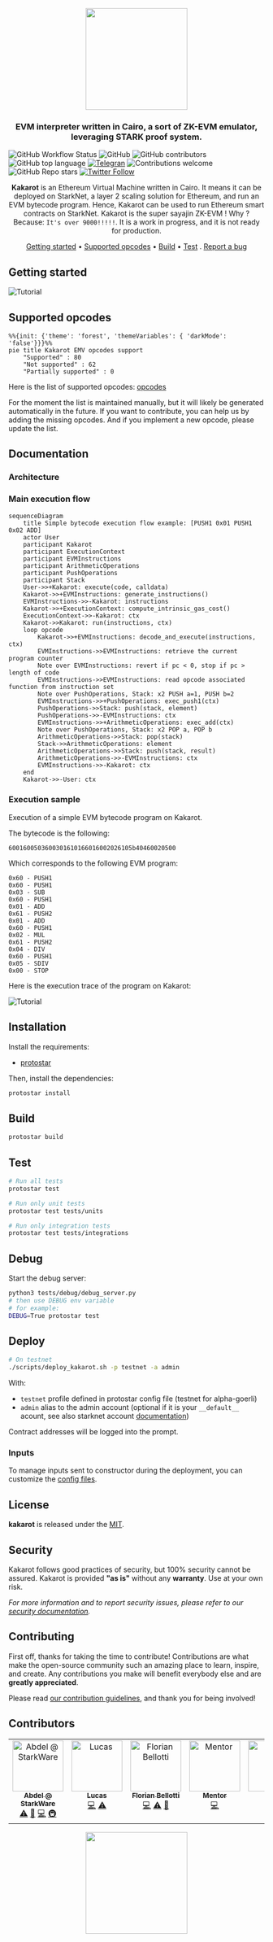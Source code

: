 <p align="center">
    <img src="resources/img/kakarot_github_banner.png" height="200">
</p>
<div align="center">
  <h3 align="center">EVM interpreter written in Cairo, a sort of ZK-EVM emulator, leveraging STARK proof system.</h3>
</div>

![GitHub Workflow Status](https://img.shields.io/github/workflow/status/abdelhamidbakhta/kakarot/TESTS?style=flat-square&logo=github)
![GitHub](https://img.shields.io/github/license/abdelhamidbakhta/kakarot?style=flat-square&logo=github)
![GitHub contributors](https://img.shields.io/github/contributors/abdelhamidbakhta/kakarot?logo=github&style=flat-square)
![GitHub top language](https://img.shields.io/github/languages/top/abdelhamidbakhta/kakarot?style=flat-square)
[![Telegran](https://img.shields.io/badge/telegram-Kakarot-yellow.svg?logo=telegram)](https://t.me/KakarotZkEvm)
![Contributions welcome](https://img.shields.io/badge/contributions-welcome-orange.svg)
![GitHub Repo stars](https://img.shields.io/github/stars/abdelhamidbakhta/kakarot?style=social)
[![Twitter Follow](https://img.shields.io/twitter/follow/KakarotZkEvm?style=social)](https://twitter.com/KakarotZkEvm)

<div align="center">

**Kakarot** is an Ethereum Virtual Machine written in Cairo. It means it can be deployed on StarkNet, a layer 2 scaling solution for Ethereum, and run an EVM bytecode program.
Hence, Kakarot can be used to run Ethereum smart contracts on StarkNet.
Kakarot is the super sayajin ZK-EVM !
Why ? Because: `It's over 9000!!!!!`.
It is a work in progress, and it is not ready for production.

[Getting started](#getting-started) •
[Supported opcodes](#supported-opcodes) •
[Build](#build) •
[Test](#test) .
[Report a bug](https://github.com/abdelhamidbakhta/kakarot/issues/new?assignees=&labels=bug&template=01_BUG_REPORT.md&title=bug%3A+)

</div>

## Getting started

![Tutorial](resources/img/kakarot.gif)

## Supported opcodes

```mermaid
%%{init: {'theme': 'forest', 'themeVariables': { 'darkMode': 'false'}}}%%
pie title Kakarot EMV opcodes support
    "Supported" : 80
    "Not supported" : 62
    "Partially supported" : 0
```

Here is the list of supported opcodes: [opcodes](docs/supported_opcodes.md)

For the moment the list is maintained manually, but it will likely be generated automatically in the future. If you want to contribute, you can help us by adding the missing opcodes.
And if you implement a new opcode, please update the list.

## Documentation

### Architecture

### Main execution flow

```mermaid
sequenceDiagram
    title Simple bytecode execution flow example: [PUSH1 0x01 PUSH1 0x02 ADD]
    actor User
    participant Kakarot
    participant ExecutionContext
    participant EVMInstructions
    participant ArithmeticOperations
    participant PushOperations
    participant Stack
    User->>+Kakarot: execute(code, calldata)
    Kakarot->>+EVMInstructions: generate_instructions()
    EVMInstructions->>-Kakarot: instructions
    Kakarot->>+ExecutionContext: compute_intrinsic_gas_cost()
    ExecutionContext->>-Kakarot: ctx
    Kakarot->>Kakarot: run(instructions, ctx)
    loop opcode
        Kakarot->>+EVMInstructions: decode_and_execute(instructions, ctx)
        EVMInstructions->>EVMInstructions: retrieve the current program counter
        Note over EVMInstructions: revert if pc < 0, stop if pc > length of code
        EVMInstructions->>EVMInstructions: read opcode associated function from instruction set
        Note over PushOperations, Stack: x2 PUSH a=1, PUSH b=2
        EVMInstructions->>+PushOperations: exec_push1(ctx)
        PushOperations->>Stack: push(stack, element)
        PushOperations->>-EVMInstructions: ctx
        EVMInstructions->>+ArithmeticOperations: exec_add(ctx)
        Note over PushOperations, Stack: x2 POP a, POP b
        ArithmeticOperations->>Stack: pop(stack)
        Stack->>ArithmeticOperations: element
        ArithmeticOperations->>Stack: push(stack, result)
        ArithmeticOperations->>-EVMInstructions: ctx
        EVMInstructions->>-Kakarot: ctx
    end
    Kakarot->>-User: ctx
```

### Execution sample

Execution of a simple EVM bytecode program on Kakarot.

The bytecode is the following:

```
6001600503600301610166016002026105b40460020500
```

Which corresponds to the following EVM program:

```
0x60 - PUSH1
0x60 - PUSH1
0x03 - SUB
0x60 - PUSH1
0x01 - ADD
0x61 - PUSH2
0x01 - ADD
0x60 - PUSH1
0x02 - MUL
0x61 - PUSH2
0x04 - DIV
0x60 - PUSH1
0x05 - SDIV
0x00 - STOP
```

Here is the execution trace of the program on Kakarot:

![Tutorial](resources/img/sample_execution.png)

## Installation

Install the requirements:

- [protostar](https://github.com/software-mansion/protostar)

Then, install the dependencies:

```bash
protostar install
```

## Build

```bash
protostar build
```

## Test

```bash
# Run all tests
protostar test

# Run only unit tests
protostar test tests/units

# Run only integration tests
protostar test tests/integrations
```

## Debug

Start the debug server:

```bash
python3 tests/debug/debug_server.py
# then use DEBUG env variable
# for example:
DEBUG=True protostar test
```

## Deploy

```bash
# On testnet
./scripts/deploy_kakarot.sh -p testnet -a admin
```

With:

- `testnet` profile defined in protostar config file (testnet for alpha-goerli)
- `admin` alias to the admin account (optional if it is your `__default__` acount, see also starknet account [documentation](https://starknet.io/docs/hello_starknet/account_setup.html))

Contract addresses will be logged into the prompt.

### Inputs

To manage inputs sent to constructor during the deployment, you can customize the [config files](./scripts/configs/).

## License

**kakarot** is released under the [MIT](LICENSE).

## Security

Kakarot follows good practices of security, but 100% security cannot be assured.
Kakarot is provided **"as is"** without any **warranty**. Use at your own risk.

_For more information and to report security issues, please refer to our [security documentation](docs/SECURITY.md)._

## Contributing

First off, thanks for taking the time to contribute! Contributions are what make the open-source community such an amazing place to learn, inspire, and create. Any contributions you make will benefit everybody else and are **greatly appreciated**.

Please read [our contribution guidelines](docs/CONTRIBUTING.md), and thank you for being involved!

## Contributors

<!-- ALL-CONTRIBUTORS-LIST:START - Do not remove or modify this section -->
<!-- prettier-ignore-start -->
<!-- markdownlint-disable -->
<table>
  <tbody>
    <tr>
      <td align="center" valign="top" width="14.28%"><a href="https://github.com/abdelhamidbakhta"><img src="https://avatars.githubusercontent.com/u/45264458?v=4?s=100" width="100px;" alt="Abdel @ StarkWare "/><br /><sub><b>Abdel @ StarkWare </b></sub></a><br /><a href="https://github.com/abdelhamidbakhta/kakarot/commits?author=abdelhamidbakhta" title="Tests">⚠️</a> <a href="https://github.com/abdelhamidbakhta/kakarot/commits?author=abdelhamidbakhta" title="Documentation">📖</a> <a href="https://github.com/abdelhamidbakhta/kakarot/commits?author=abdelhamidbakhta" title="Code">💻</a> <a href="#infra-abdelhamidbakhta" title="Infrastructure (Hosting, Build-Tools, etc)">🚇</a></td>
      <td align="center" valign="top" width="14.28%"><a href="https://github.com/LucasLvy"><img src="https://avatars.githubusercontent.com/u/70894690?v=4?s=100" width="100px;" alt="Lucas"/><br /><sub><b>Lucas</b></sub></a><br /><a href="https://github.com/abdelhamidbakhta/kakarot/commits?author=LucasLvy" title="Code">💻</a> <a href="https://github.com/abdelhamidbakhta/kakarot/commits?author=LucasLvy" title="Tests">⚠️</a></td>
      <td align="center" valign="top" width="14.28%"><a href="https://github.com/florian-bellotti"><img src="https://avatars.githubusercontent.com/u/7861901?v=4?s=100" width="100px;" alt="Florian Bellotti"/><br /><sub><b>Florian Bellotti</b></sub></a><br /><a href="https://github.com/abdelhamidbakhta/kakarot/commits?author=florian-bellotti" title="Code">💻</a> <a href="https://github.com/abdelhamidbakhta/kakarot/commits?author=florian-bellotti" title="Tests">⚠️</a> <a href="https://github.com/abdelhamidbakhta/kakarot/commits?author=florian-bellotti" title="Documentation">📖</a></td>
      <td align="center" valign="top" width="14.28%"><a href="https://github.com/0xMentorNotAPseudo"><img src="https://avatars.githubusercontent.com/u/4404287?v=4?s=100" width="100px;" alt="Mentor"/><br /><sub><b>Mentor</b></sub></a><br /><a href="https://github.com/abdelhamidbakhta/kakarot/commits?author=0xMentorNotAPseudo" title="Code">💻</a></td>
      <td align="center" valign="top" width="14.28%"><a href="https://github.com/l-henri"><img src="https://avatars.githubusercontent.com/u/22731646?v=4?s=100" width="100px;" alt="Henri"/><br /><sub><b>Henri</b></sub></a><br /><a href="https://github.com/abdelhamidbakhta/kakarot/commits?author=l-henri" title="Code">💻</a></td>
      <td align="center" valign="top" width="14.28%"><a href="https://linktr.ee/lenny.codes"><img src="https://avatars.githubusercontent.com/u/46480795?v=4?s=100" width="100px;" alt="Lenny"/><br /><sub><b>Lenny</b></sub></a><br /><a href="https://github.com/abdelhamidbakhta/kakarot/commits?author=0xlny" title="Code">💻</a></td>
    </tr>
  </tbody>
</table>

<!-- markdownlint-restore -->
<!-- prettier-ignore-end -->

<!-- ALL-CONTRIBUTORS-LIST:END -->

<p align="center">
    <img src="resources/img/kakarot_github_banner_footer.png" height="200">
</p>
